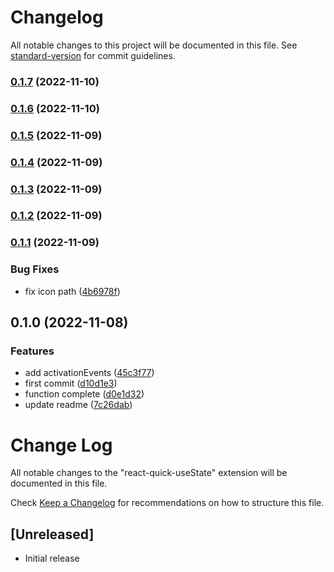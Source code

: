 # Changelog

All notable changes to this project will be documented in this file. See [standard-version](https://github.com/conventional-changelog/standard-version) for commit guidelines.

### [0.1.7](https://github.com/a145789/vscode-quick-useState/compare/v0.1.2...v0.1.7) (2022-11-10)

### [0.1.6](https://github.com/a145789/vscode-quick-useState/compare/v0.1.5...v0.1.6) (2022-11-10)

### [0.1.5](https://github.com/a145789/vscode-quick-useState/compare/v0.1.4...v0.1.5) (2022-11-09)

### [0.1.4](https://github.com/a145789/vscode-quick-useState/compare/v0.1.3...v0.1.4) (2022-11-09)

### [0.1.3](https://github.com/a145789/vscode-quick-useState/compare/v0.1.2...v0.1.3) (2022-11-09)

### [0.1.2](https://github.com/a145789/vscode-quick-useState/compare/v0.1.1...v0.1.2) (2022-11-09)

### [0.1.1](https://github.com/a145789/vscode-quick-useState/compare/v0.1.0...v0.1.1) (2022-11-09)


### Bug Fixes

* fix icon path ([4b6978f](https://github.com/a145789/vscode-quick-useState/commit/4b6978f47c81b722ab6e5a9c0db035ca2893436a))

## 0.1.0 (2022-11-08)


### Features

* add activationEvents ([45c3f77](https://github.com/a145789/vscode-quick-useState/commit/45c3f773296fe8df59f2973c50d1012e990a21d6))
* first commit ([d10d1e3](https://github.com/a145789/vscode-quick-useState/commit/d10d1e3ec86bb30b0262d9aa773fc330d36a31a4))
* function complete ([d0e1d32](https://github.com/a145789/vscode-quick-useState/commit/d0e1d32769adaa260f43dbc61b823a10aaf9ee2f))
* update readme ([7c26dab](https://github.com/a145789/vscode-quick-useState/commit/7c26dab7af10cf451b84aca2f7805c2057979e4d))

# Change Log

All notable changes to the "react-quick-useState" extension will be documented in this file.

Check [Keep a Changelog](http://keepachangelog.com/) for recommendations on how to structure this file.

## [Unreleased]

- Initial release